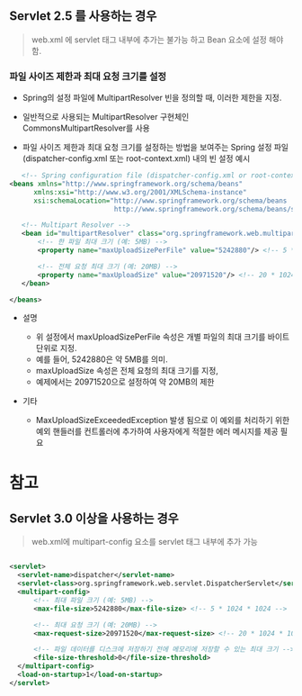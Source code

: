 
## Servlet 2.5 를 사용하는 경우
>  web.xml 에 servlet 태그 내부에 추가는 불가능 하고 Bean 요소에 설정 해야 함.
### 파일 사이즈 제한과 최대 요청 크기를 설정
 - Spring의 설정 파일에 MultipartResolver 빈을 정의할 때, 이러한 제한을 지정. 
 - 일반적으로 사용되는 MultipartResolver 구현체인 CommonsMultipartResolver를 사용

 - 파일 사이즈 제한과 최대 요청 크기를 설정하는 방법을 보여주는 Spring 설정 파일 (dispatcher-config.xml 또는 root-context.xml) 내의 빈 설정 예시
 ```xml
    <!-- Spring configuration file (dispatcher-config.xml or root-context.xml) -->
<beans xmlns="http://www.springframework.org/schema/beans"
       xmlns:xsi="http://www.w3.org/2001/XMLSchema-instance"
       xsi:schemaLocation="http://www.springframework.org/schema/beans
                           http://www.springframework.org/schema/beans/spring-beans.xsd">

    <!-- Multipart Resolver -->
    <bean id="multipartResolver" class="org.springframework.web.multipart.commons.CommonsMultipartResolver">
        <!-- 한 파일 최대 크기 (예: 5MB) -->
        <property name="maxUploadSizePerFile" value="5242880"/> <!-- 5 * 1024 * 1024 -->

        <!-- 전체 요청 최대 크기 (예: 20MB) -->
        <property name="maxUploadSize" value="20971520"/> <!-- 20 * 1024 * 1024 -->
    </bean>

</beans>

 ```
 - 설명
   - 위 설정에서 maxUploadSizePerFile 속성은 개별 파일의 최대 크기를 바이트 단위로 지정. 
   - 예를 들어, 5242880은 약 5MB를 의미. 
   - maxUploadSize 속성은 전체 요청의 최대 크기를 지정, 
   - 예제에서는 20971520으로 설정하여 약 20MB의 제한


- 기타
  - MaxUploadSizeExceededException 발생  됨으로  이 예외를 처리하기 위한 예외 핸들러를 컨트롤러에 추가하여 사용자에게 적절한 에러 메시지를 제공 필요


# 참고
## Servlet 3.0 이상을 사용하는 경우
>  web.xml에 multipart-config 요소를 servlet 태그 내부에 추가 가능

  ```xml

  <servlet>
    <servlet-name>dispatcher</servlet-name>
    <servlet-class>org.springframework.web.servlet.DispatcherServlet</servlet-class>
    <multipart-config>
        <!-- 최대 파일 크기 (예: 5MB) -->
        <max-file-size>5242880</max-file-size> <!-- 5 * 1024 * 1024 -->

        <!-- 최대 요청 크기 (예: 20MB) -->
        <max-request-size>20971520</max-request-size> <!-- 20 * 1024 * 1024 -->

        <!-- 파일 데이터를 디스크에 저장하기 전에 메모리에 저장할 수 있는 최대 크기 -->
        <file-size-threshold>0</file-size-threshold>
    </multipart-config>
    <load-on-startup>1</load-on-startup>
</servlet>

```